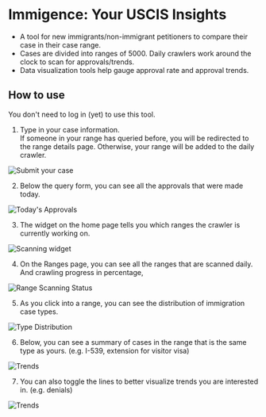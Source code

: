 # Immigence: Your USCIS Insights
- A tool for new immigrants/non-immigrant petitioners to compare their case in their case range.
- Cases are divided into ranges of 5000. Daily crawlers work around the clock to scan for approvals/trends.
- Data visualization tools help gauge approval rate and approval trends.

## How to use
You don't need to log in (yet) to use this tool.
1. Type in your case information.  
   If someone in your range has queried before, you will be redirected to the range details page.
   Otherwise, your range will be added to the daily crawler.  
   
![Submit your case](https://user-images.githubusercontent.com/69414708/230646850-081eb322-504f-4546-a6b1-678ca3b3e8fd.gif)
  
    

2. Below the query form, you can see all the approvals that were made today.

![Today's Approvals](https://user-images.githubusercontent.com/69414708/230647180-8e83ebe5-7ce9-4aa0-8020-e58ac6f03073.gif)
  
    

3. The widget on the home page tells you which ranges the crawler is currently working on.

![Scanning widget](https://user-images.githubusercontent.com/69414708/230647273-dea51c30-f977-4b83-bf22-55beb16af7dd.gif)
  
    

4. On the Ranges page, you can see all the ranges that are scanned daily. And crawling progress in percentage,

![Range Scanning Status](https://user-images.githubusercontent.com/69414708/230647542-aec3fd64-3f18-4288-b1f2-6c80eb4b3098.gif)
  
    

5. As you click into a range, you can see the distribution of immigration case types.

![Type Distribution](https://user-images.githubusercontent.com/69414708/230648017-f38bdd1b-3b85-4977-96b2-9ea9021a955c.gif)
   
     

6. Below, you can see a summary of cases in the range that is the same type as yours. (e.g. I-539, extension for visitor visa) 

![Trends](https://user-images.githubusercontent.com/69414708/230648155-ba800edf-e0dd-4c8a-95b8-fdf2d80aba2c.gif)
  
    
7. You can also toggle the lines to better visualize trends you are interested in. (e.g. denials)



![Trends](https://user-images.githubusercontent.com/69414708/230648391-96758411-39ff-4af7-82f4-977bd50b29be.gif)





